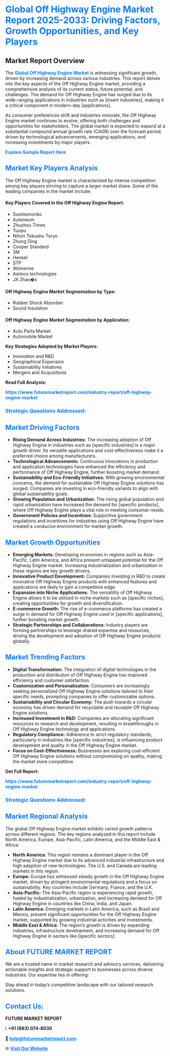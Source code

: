 <h1 style="color: #007BFF;">Global Off Highway Engine Market Report 2025-2033: Driving Factors, Growth Opportunities, and Key Players</h1>

<section id="overview">
<h2>Market Report Overview</h2>
<p>The <a href="https://www.futuremarketreport.com/industry-report/off-highway-engine-market" style="color: #007BFF; text-decoration: none;"><strong>Global Off Highway Engine Market</strong></a> is witnessing significant growth, driven by increasing demand across various industries. This report delves into the key aspects of the Off Highway Engine market, providing a comprehensive analysis of its current status, future potential, and challenges. The demand for Off Highway Engine has surged due to its wide-ranging applications in industries such as [insert industries], making it a critical component in modern-day [applications].</p>
<p>As consumer preferences shift and industries innovate, the Off Highway Engine market continues to evolve, offering both challenges and opportunities for stakeholders. The global market is expected to expand at a substantial compound annual growth rate (CAGR) over the forecast period, driven by technological advancements, emerging applications, and increasing investments by major players.</p>
</section>

<section id="overview">
<p><a href="https://www.futuremarketreport.com/request-sample/reportId=37067" style="color: #007BFF; text-decoration: none;"><strong>Explore Sample Report Here</strong></a></p>
</section>

<section id="key-players">
<h2 style="color: #007BFF;">Market Key Players Analysis</h2>
<p>The Off Highway Engine market is characterized by intense competition among key players striving to capture a larger market share. Some of the leading companies in the market include:</p>
<h4>Key Players Covered in the Off Highway Engine Report:</h4>
<ul><li>Sumitomoriko</li><li>Autoneum</li><li>Zhuzhou Times</li><li>Tuopu</li><li>Nihon Tokushu Toryo</li><li>Zhong Ding</li><li>Cooper Standard</li><li>3M</li><li>Henkel</li><li>STP</li><li>Wolverine</li><li>Asimco technologies</li><li>JX Zhao�s</li></ul>
<h4>Off Highway Engine Market Segmentation by Type:</h4>
<ul><li>Rubber Shock Absorber</li><li>Sound Insulation</li></ul>

<h4>Off Highway Engine Market Segmentation by Application:</h4>
<ul><li>Auto Parts Market</li><li>Automobile Market</li></ul>
<p><strong>Key Strategies Adopted by Market Players:</strong></p>
<ul>
<li>Innovation and R&D</li>
<li>Geographical Expansion</li>
<li>Sustainability Initiatives</li>
<li>Mergers and Acquisitions</li>
</ul>
</section>

<section>
<p><strong>Read Full Analysis: </strong></p><a href="https://www.futuremarketreport.com/industry-report/off-highway-engine-market" style="color: #007BFF; text-decoration: none;"><strong>https://www.futuremarketreport.com/industry-report/off-highway-engine-market</strong></a>
<h3 style="color: #007BFF;">Strategic Questions Addressed:</h3>
</section>

<section id="driving-factors">
<h2 style="color: #007BFF;">Market Driving Factors</h2>
<ul>
<li><strong>Rising Demand Across Industries:</strong> The increasing adoption of Off Highway Engine in industries such as [specific industries] is a major growth driver. Its versatile applications and cost-effectiveness make it a preferred choice among manufacturers.</li>
<li><strong>Technological Advancements:</strong> Continuous innovations in production and application technologies have enhanced the efficiency and performance of Off Highway Engine, further boosting market demand.</li>
<li><strong>Sustainability and Eco-Friendly Initiatives:</strong> With growing environmental concerns, the demand for sustainable Off Highway Engine solutions has surged. Companies are investing in eco-friendly variants to align with global sustainability goals.</li>
<li><strong>Growing Population and Urbanization:</strong> The rising global population and rapid urbanization have increased the demand for [specific products], where Off Highway Engine plays a vital role in meeting consumer needs.</li>
<li><strong>Government Policies and Incentives:</strong> Supportive government regulations and incentives for industries using Off Highway Engine have created a conducive environment for market growth.</li>
</ul>
</section>

<section id="growth-opportunities">
<h2 style="color: #007BFF;">Market Growth Opportunities</h2>
<ul>
<li><strong>Emerging Markets:</strong> Developing economies in regions such as Asia-Pacific, Latin America, and Africa present untapped potential for the Off Highway Engine market. Increasing industrialization and urbanization in these regions are key growth drivers.</li>
<li><strong>Innovative Product Development:</strong> Companies investing in R&D to create innovative Off Highway Engine products with enhanced features and applications are likely to gain a competitive edge.</li>
<li><strong>Expansion into Niche Applications:</strong> The versatility of Off Highway Engine allows it to be utilized in niche markets such as [specific niches], creating opportunities for growth and diversification.</li>
<li><strong>E-commerce Growth:</strong> The rise of e-commerce platforms has created a surge in demand for Off Highway Engine used in [specific applications], further boosting market growth.</li>
<li><strong>Strategic Partnerships and Collaborations:</strong> Industry players are forming partnerships to leverage shared expertise and resources, driving the development and adoption of Off Highway Engine products globally.</li>
</ul>
</section>

<section id="trending-factors">
<h2 style="color: #007BFF;">Market Trending Factors</h2>
<ul>
<li><strong>Digital Transformation:</strong> The integration of digital technologies in the production and distribution of Off Highway Engine has improved efficiency and customer satisfaction.</li>
<li><strong>Customization and Personalization:</strong> Consumers are increasingly seeking personalized Off Highway Engine solutions tailored to their specific needs, prompting companies to offer customizable options.</li>
<li><strong>Sustainability and Circular Economy:</strong> The push towards a circular economy has driven demand for recyclable and reusable Off Highway Engine solutions.</li>
<li><strong>Increased Investment in R&D:</strong> Companies are allocating significant resources to research and development, resulting in breakthroughs in Off Highway Engine technology and applications.</li>
<li><strong>Regulatory Compliance:</strong> Adherence to strict regulatory standards, particularly in industries like [specific industries], is influencing product development and quality in the Off Highway Engine market.</li>
<li><strong>Focus on Cost-Effectiveness:</strong> Businesses are exploring cost-efficient Off Highway Engine solutions without compromising on quality, making the market more competitive.</li>
</ul>
</section>

<section>
<p><strong>Get Full Report: </strong></p><a href="https://www.futuremarketreport.com/industry-report/off-highway-engine-market" style="color: #007BFF; text-decoration: none;"><strong>https://www.futuremarketreport.com/industry-report/off-highway-engine-market</strong></a>
<h3 style="color: #007BFF;">Strategic Questions Addressed:</h3>
</section>


<section id="regional-analysis">
<h2 style="color: #007BFF;">Market Regional Analysis</h2>
<p>The global Off Highway Engine market exhibits varied growth patterns across different regions. The key regions analyzed in this report include North America, Europe, Asia-Pacific, Latin America, and the Middle East & Africa:</p>
<ul>
<li><strong>North America:</strong> This region remains a dominant player in the Off Highway Engine market due to its advanced industrial infrastructure and high adoption of new technologies. The U.S. and Canada are leading markets in this region.</li>
<li><strong>Europe:</strong> Europe has witnessed steady growth in the Off Highway Engine market, driven by stringent environmental regulations and a focus on sustainability. Key countries include Germany, France, and the U.K.</li>
<li><strong>Asia-Pacific:</strong> The Asia-Pacific region is experiencing rapid growth, fueled by industrialization, urbanization, and increasing demand for Off Highway Engine in countries like China, India, and Japan.</li>
<li><strong>Latin America:</strong> Emerging markets in Latin America, such as Brazil and Mexico, present significant opportunities for the Off Highway Engine market, supported by growing industrial activities and investments.</li>
<li><strong>Middle East & Africa:</strong> The region’s growth is driven by expanding industries, infrastructure development, and increasing demand for Off Highway Engine in sectors like [specific sectors].</li>
</ul>
</section>

<footer>
<h2 style="color: #007BFF;">About FUTURE MARKET REPORT</h2>
<p>We are a trusted name in market research and advisory services, delivering actionable insights and strategic support to businesses across diverse industries. Our expertise lies in offering:</p>

<p>Stay ahead in today’s competitive landscape with our tailored research solutions.</p>

<h2 style="color: #007BFF;">Contact Us:</h2>
<p><strong>FUTURE MARKET REPORT</strong></p>
<p>📞 <strong>+91 (883) 074-8030</strong></p>
<p>📧 <strong><a href="mailto:help@futuremarketreport.com" style="color: #007BFF;">help@futuremarketreport.com</a></strong></p>
<p>🌐 <strong><a href="https://www.futuremarketreport.com/" style="color: #007BFF;">Visit Our Website</a></strong></p>
</footer>